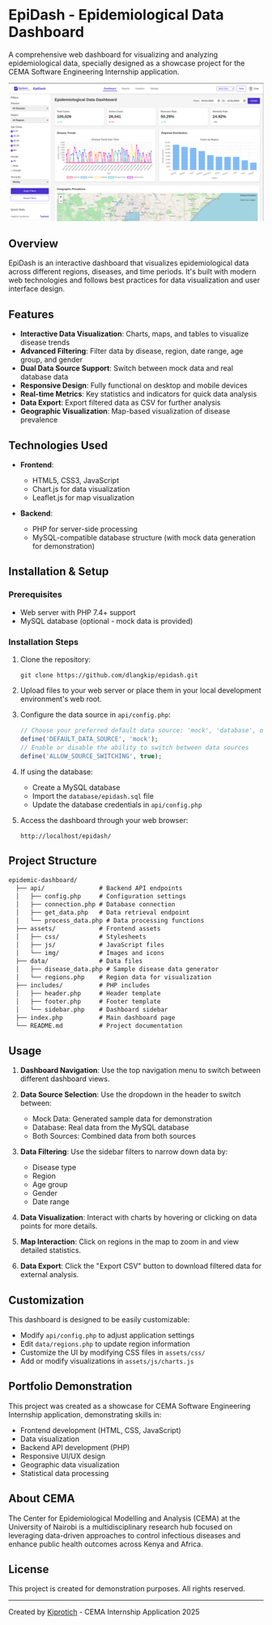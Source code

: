 # EpiDash - Epidemiological Data Dashboard

A comprehensive web dashboard for visualizing and analyzing epidemiological data, specially designed as a showcase project for the CEMA Software Engineering Internship application.

![EpiDash Screenshot](./assets/img/dashboard-preview.png)

## Overview

EpiDash is an interactive dashboard that visualizes epidemiological data across different regions, diseases, and time periods. It's built with modern web technologies and follows best practices for data visualization and user interface design.

## Features

- **Interactive Data Visualization**: Charts, maps, and tables to visualize disease trends
- **Advanced Filtering**: Filter data by disease, region, date range, age group, and gender
- **Dual Data Source Support**: Switch between mock data and real database data
- **Responsive Design**: Fully functional on desktop and mobile devices
- **Real-time Metrics**: Key statistics and indicators for quick data analysis
- **Data Export**: Export filtered data as CSV for further analysis
- **Geographic Visualization**: Map-based visualization of disease prevalence

## Technologies Used

- **Frontend**:
  - HTML5, CSS3, JavaScript
  - Chart.js for data visualization
  - Leaflet.js for map visualization
  
- **Backend**:
  - PHP for server-side processing
  - MySQL-compatible database structure (with mock data generation for demonstration)

## Installation & Setup

### Prerequisites

- Web server with PHP 7.4+ support
- MySQL database (optional - mock data is provided)

### Installation Steps

1. Clone the repository:
   ```
   git clone https://github.com/dlangkip/epidash.git
   ```

2. Upload files to your web server or place them in your local development environment's web root.

3. Configure the data source in `api/config.php`:
   ```php
   // Choose your preferred default data source: 'mock', 'database', or 'both'
   define('DEFAULT_DATA_SOURCE', 'mock');
   // Enable or disable the ability to switch between data sources
   define('ALLOW_SOURCE_SWITCHING', true);
   ```

4. If using the database:
   - Create a MySQL database
   - Import the `database/epidash.sql` file
   - Update the database credentials in `api/config.php`

5. Access the dashboard through your web browser:
   ```
   http://localhost/epidash/
   ```

## Project Structure

```
epidemic-dashboard/
  ├── api/               # Backend API endpoints
  │   ├── config.php     # Configuration settings
  │   ├── connection.php # Database connection
  │   ├── get_data.php   # Data retrieval endpoint
  │   └── process_data.php # Data processing functions
  ├── assets/            # Frontend assets
  │   ├── css/           # Stylesheets
  │   ├── js/            # JavaScript files
  │   └── img/           # Images and icons
  ├── data/              # Data files
  │   ├── disease_data.php # Sample disease data generator
  │   └── regions.php    # Region data for visualization
  ├── includes/          # PHP includes
  │   ├── header.php     # Header template
  │   ├── footer.php     # Footer template
  │   └── sidebar.php    # Dashboard sidebar
  ├── index.php          # Main dashboard page
  └── README.md          # Project documentation
```

## Usage

1. **Dashboard Navigation**: Use the top navigation menu to switch between different dashboard views.

2. **Data Source Selection**: Use the dropdown in the header to switch between:
   - Mock Data: Generated sample data for demonstration
   - Database: Real data from the MySQL database
   - Both Sources: Combined data from both sources

3. **Data Filtering**: Use the sidebar filters to narrow down data by:
   - Disease type
   - Region
   - Age group
   - Gender
   - Date range

4. **Data Visualization**: Interact with charts by hovering or clicking on data points for more details.

5. **Map Interaction**: Click on regions in the map to zoom in and view detailed statistics.

6. **Data Export**: Click the "Export CSV" button to download filtered data for external analysis.

## Customization

This dashboard is designed to be easily customizable:

- Modify `api/config.php` to adjust application settings
- Edit `data/regions.php` to update region information
- Customize the UI by modifying CSS files in `assets/css/`
- Add or modify visualizations in `assets/js/charts.js`

## Portfolio Demonstration

This project was created as a showcase for CEMA Software Engineering Internship application, demonstrating skills in:

- Frontend development (HTML, CSS, JavaScript)
- Data visualization 
- Backend API development (PHP)
- Responsive UI/UX design
- Geographic data visualization
- Statistical data processing

## About CEMA

The Center for Epidemiological Modelling and Analysis (CEMA) at the University of Nairobi is a multidisciplinary research hub focused on leveraging data-driven approaches to control infectious diseases and enhance public health outcomes across Kenya and Africa.

## License

This project is created for demonstration purposes. All rights reserved.

---

Created by [Kiprotich](https://dlang.benfex.net) - CEMA Internship Application 2025
